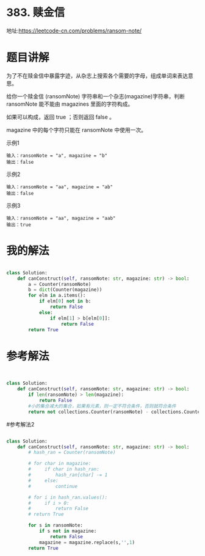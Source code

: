 # 383. 赎金信
地址:https://leetcode-cn.com/problems/ransom-note/


# 题目讲解
为了不在赎金信中暴露字迹，从杂志上搜索各个需要的字母，组成单词来表达意思。

给你一个赎金信 (ransomNote) 字符串和一个杂志(magazine)字符串，判断 ransomNote 能不能由 magazines 里面的字符构成。

如果可以构成，返回 true ；否则返回 false 。

magazine 中的每个字符只能在 ransomNote 中使用一次。


示例1
```
输入：ransomNote = "a", magazine = "b"
输出：false

```

示例2
```
输入：ransomNote = "aa", magazine = "ab"
输出：false
```


示例3
```
输入：ransomNote = "aa", magazine = "aab"
输出：true

```


# 我的解法
```python

class Solution:
    def canConstruct(self, ransomNote: str, magazine: str) -> bool:
        a = Counter(ransomNote)
        b = dict(Counter(magazine))
        for elm in a.items():
            if elm[0] not in b:
                return False
            else:
                if elm[1] > b[elm[0]]:
                    return False
        return True


```


# 参考解法
```python


class Solution:
    def canConstruct(self, ransomNote: str, magazine: str) -> bool:
        if len(ransomNote) > len(magazine):
            return False
        #小的集合减大的集合，如果有元素，则一定不符合条件，否则就符合条件
        return not collections.Counter(ransomNote) - collections.Counter(magazine)d

```

#参考解法2
```python

class Solution:
    def canConstruct(self, ransomNote: str, magazine: str) -> bool:
        # hash_ran = Counter(ransomNote)

        # for char in magazine:
        #     if char in hash_ran:
        #         hash_ran[char] -= 1
        #     else:
        #         continue

        # for i in hash_ran.values():
        #     if i > 0:
        #         return False
        # return True

        for s in ransomNote:
            if s not in magazine:
                return False
            magazine = magazine.replace(s,'',1)
        return True


```
